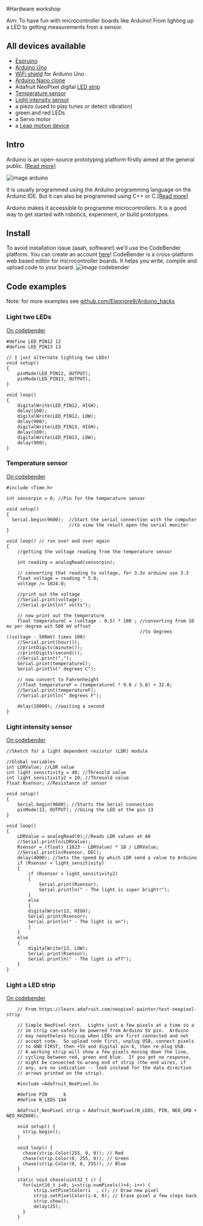 #Hardware workshop

Aim: To have fun with microcontroller boards like Arduino!
From lighting up a LED to getting measurements from a sensor.


## All devices available
* [Espruino](http://www.espruino.com/EspruinoBoard)
* [Arduino Uno](https://www.arduino.cc/en/Main/ArduinoBoardUno)
* [WiFi shield](https://www.arduino.cc/en/Main/ArduinoWiFiShield) for Arduino Uno 
* [Arduino Nano clone](https://ashgillman.github.io/connecting-with-arduino-nano-clone-with-ch340g-baite/)
* Adafruit NeoPixel digital [LED strip](https://www.adafruit.com/products/1460)
* [Temperature sensor](http://linksprite.com/wiki/index.php5?title=Thermal_Module)
* [Light intensity sensor](http://linksprite.com/wiki/index.php5?title=LDR_Module)
* a piezo (used to play tunes or detect vibration)
* green and red LEDs
* a Servo motor
* a [Leap motion device](http://leapmotion.com/)


## Intro

Arduino is an open-source prototyping platform firstly aimed at the general public. [[Read more]](https://www.arduino.cc/en/Guide/Introduction)

![image arduino](https://raw.github.com/Eleonore9/hardware_workshop/master/img/Arduino.jpg)

It is usually programmed using the Arduino programming language on the Arduino IDE. But it can also be programmed using C++ or C.[[Read more]](https://gist.github.com/baalexander/8530398)

Arduino makes it accessible to programme microcontrollers. It is a good way to get started with robotics, experiment, or build prototypes.


## Install

To avoid installation issue (aaah, software!) we'll use the CodeBender platform.
You can create an account [here](https://codebender.cc/register/)!
CodeBender is a cross-platform web based editor for microcontroller boards. It helps you write, compile and upload code to your board.
![image codebender](https://raw.github.com/Eleonore9/hardware_workshop/master/img/codebender.png)


## Code examples
Note: for more examples see [github.com/Eleonore9/Arduino_hacks](https://github.com/Eleonore9/Arduino_hacks)

### Light two LEDs

[On codebender](https://codebender.cc/sketch:189141)

```
#define LED_PIN12 12
#define LED_PIN13 13

// I just alternate lighting two LEDs!
void setup()
{
    pinMode(LED_PIN12, OUTPUT);
    pinMode(LED_PIN13, OUTPUT);
}

void loop()
{
    digitalWrite(LED_PIN12, HIGH);
    delay(100);
    digitalWrite(LED_PIN12, LOW);
    delay(900);
    digitalWrite(LED_PIN13, HIGH);
    delay(100);
    digitalWrite(LED_PIN13, LOW);
    delay(900);	
}
```


### Temperature sensor

[On codebender](https://codebender.cc/sketch:189145)

```
#include <Time.h> 

int sensorpin = 0; //Pin for the temperature sensor
 
void setup()
{
  Serial.begin(9600);  //Start the serial connection with the computer
                       //to view the result open the serial monitor 
}
 
void loop() // run over and over again
{
    //getting the voltage reading from the temperature sensor

    int reading = analogRead(sensorpin); 
     
    // converting that reading to voltage, for 3.3v arduino use 3.3
    float voltage = reading * 5.0;
    voltage /= 1024.0; 
     
    //print out the voltage
    //Serial.print(voltage); 
    //Serial.println(" volts");
     
    // now print out the temperature
    float temperatureC = (voltage - 0.5) * 100 ; //converting from 10 mv per degree wit 500 mV offset
                                                 //to degrees ((voltage - 500mV) times 100)
    //Serial.print(hour());
    //printDigits(minute());
    //printDigits(second());
    //Serial.print(",");
    Serial.print(temperatureC); 
    Serial.println(" degrees C");
     
    // now convert to Fahrenheight
    //float temperatureF = (temperatureC * 9.0 / 5.0) + 32.0;
    //Serial.print(temperatureF); 
    //Serial.println(" degrees F");
     
    delay(10000); //waiting a second
}
```


### Light intensity sensor
[On codebender](https://codebender.cc/sketch:189156)

```
//Sketch for a light dependent resistor (LDR) module

//Global variables
int LDRValue; //LDR value
int light_sensitivity = 40; //Thresold value
int light_sensitivity2 = 10; //Thresold value
float Rsensor; //Resistance of sensor

void setup()
{
    Serial.begin(9600); //Starts the Serial connection
    pinMode(13, OUTPUT); //Using the LED at the pin 13
}

void loop()
{
    LDRValue = analogRead(0);//Reads LDR values at A0
    //Serial.println(LDRValue);
    Rsensor = (float) (1023 - LDRValue) * 10 / LDRValue;
    //Serial.println(Rsensor, DEC); 
    delay(4000); //Sets the speed by which LDR send a value to Arduino
    if (Rsensor < light_sensitivity)
    {
        if (Rsensor < light_sensitivity2)
        {
            Serial.print(Rsensor);
            Serial.println(" - The light is super bright!");
        }
        else
        {
        digitalWrite(13, HIGH);
        Serial.print(Rsensor);
        Serial.println(" - The light is on");
        }
    }
    else
    {
        digitalWrite(13, LOW);
        Serial.print(Rsensor);
        Serial.println(" - The light is off");
    }
}
```


### Light a LED strip
[On codebender](https://codebender.cc/sketch:189164)

```
    // From https://learn.adafruit.com/neopixel-painter/test-neopixel-strip
    
    // Simple NeoPixel test.  Lights just a few pixels at a time so a
    // 1m strip can safely be powered from Arduino 5V pin.  Arduino
    // may nonetheless hiccup when LEDs are first connected and not
    // accept code.  So upload code first, unplug USB, connect pixels
    // to GND FIRST, then +5V and digital pin 6, then re-plug USB.
    // A working strip will show a few pixels moving down the line,
    // cycling between red, green and blue.  If you get no response,
    // might be connected to wrong end of strip (the end wires, if
    // any, are no indication -- look instead for the data direction
    // arrows printed on the strip).
     
    #include <Adafruit_NeoPixel.h>
     
    #define PIN      6
    #define N_LEDS 144
     
    Adafruit_NeoPixel strip = Adafruit_NeoPixel(N_LEDS, PIN, NEO_GRB + NEO_KHZ800);
     
    void setup() {
      strip.begin();
    }
     
    void loop() {
      chase(strip.Color(255, 0, 0)); // Red
      chase(strip.Color(0, 255, 0)); // Green
      chase(strip.Color(0, 0, 255)); // Blue
    }
     
    static void chase(uint32_t c) {
      for(uint16_t i=0; i<strip.numPixels()+4; i++) {
          strip.setPixelColor(i  , c); // Draw new pixel
          strip.setPixelColor(i-4, 0); // Erase pixel a few steps back
          strip.show();
          delay(25);
      }
    }
```
